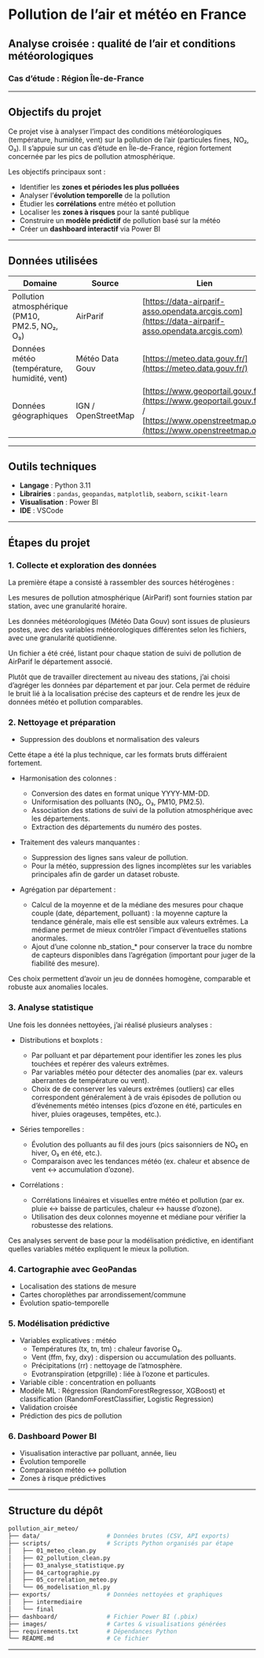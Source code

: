 # Pollution de l’air et météo en France

## Analyse croisée : qualité de l’air et conditions météorologiques

### Cas d’étude : Région Île-de-France

---

## Objectifs du projet

Ce projet vise à analyser l’impact des conditions météorologiques (température, humidité, vent) sur la pollution de l’air (particules fines, NO₂, O₃).
Il s’appuie sur un cas d’étude en Île-de-France, région fortement concernée par les pics de pollution atmosphérique.

Les objectifs principaux sont :

* Identifier les **zones et périodes les plus polluées**
* Analyser l’**évolution temporelle** de la pollution
* Étudier les **corrélations** entre météo et pollution
* Localiser les **zones à risques** pour la santé publique
* Construire un **modèle prédictif** de pollution basé sur la météo
* Créer un **dashboard interactif** via Power BI

---

## Données utilisées

| Domaine                                     | Source                            | Lien                                                                                                                              |
| ------------------------------------------- | --------------------------------- | --------------------------------------------------------------------------------------------------------------------------------- |
| Pollution atmosphérique (PM10, PM2.5, NO₂, O₃)     | AirParif                          |[https://data-airparif-asso.opendata.arcgis.com](https://data-airparif-asso.opendata.arcgis.com) |
| Données météo (température, humidité, vent) | Météo Data Gouv                   | [https://meteo.data.gouv.fr/](https://meteo.data.gouv.fr/)                                                                  |
| Données géographiques                       | IGN / OpenStreetMap               | [https://www.geoportail.gouv.fr](https://www.geoportail.gouv.fr) / [https://www.openstreetmap.org](https://www.openstreetmap.org) |

---

## Outils techniques

* **Langage** : Python 3.11
* **Librairies** : `pandas`, `geopandas`, `matplotlib`, `seaborn`, `scikit-learn`
* **Visualisation** : Power BI
* **IDE** : VSCode

---

## Étapes du projet

### 1. **Collecte et exploration des données**

La première étape a consisté à rassembler des sources hétérogènes : <br>

Les mesures de pollution atmosphérique (AirParif) sont fournies station par station, avec une granularité horaire. <br>

Les données météorologiques (Météo Data Gouv) sont issues de plusieurs postes, avec des variables météorologiques différentes selon les fichiers, avec une granularité quotidienne. <br>

Un fichier a été créé, listant pour chaque station de suivi de pollution de AirParif le département associé. <br>

Plutôt que de travailler directement au niveau des stations, j’ai choisi d’agréger les données par département et par jour. Cela permet de réduire le bruit lié à la localisation précise des capteurs et de rendre les jeux de données météo et pollution comparables. <br>

### 2. **Nettoyage et préparation**


   * Suppression des doublons et normalisation des valeurs


Cette étape a été la plus technique, car les formats bruts différaient fortement.

- Harmonisation des colonnes :
   * Conversion des dates en format unique YYYY-MM-DD.
   * Uniformisation des polluants (NO₂, O₃, PM10, PM2.5).
   * Association des stations de suivi de la pollution atmosphérique avec les départements.
   * Extraction des départements du numéro des postes.

- Traitement des valeurs manquantes :
   * Suppression des lignes sans valeur de pollution.
   * Pour la météo, suppression des lignes incomplètes sur les variables principales afin de garder un dataset robuste.

- Agrégation par département :
   * Calcul de la moyenne et de la médiane des mesures pour chaque couple (date, département, polluant) : la moyenne capture la tendance générale, mais elle est sensible aux valeurs extrêmes. La médiane permet de mieux contrôler l’impact d’éventuelles stations anormales.
   * Ajout d’une colonne nb_station_* pour conserver la trace du nombre de capteurs disponibles dans l’agrégation (important pour juger de la fiabilité des mesure).

Ces choix permettent d’avoir un jeu de données homogène, comparable et robuste aux anomalies locales.

### 3. **Analyse statistique**

Une fois les données nettoyées, j’ai réalisé plusieurs analyses :

- Distributions et boxplots :
   * Par polluant et par département pour identifier les zones les plus touchées et repérer des valeurs extrêmes.
   * Par variables météo pour détecter des anomalies (par ex. valeurs aberrantes de température ou vent).
   * Choix de de conserver les valeurs extrêmes (outliers) car elles correspondent généralement à de vrais épisodes de pollution ou d’événements météo intenses (pics d’ozone en été, particules en hiver, pluies orageuses, tempêtes, etc.).

- Séries temporelles :
   * Évolution des polluants au fil des jours (pics saisonniers de NO₂ en hiver, O₃ en été, etc.).
   * Comparaison avec les tendances météo (ex. chaleur et absence de vent ↔ accumulation d’ozone).

- Corrélations :
   * Corrélations linéaires et visuelles entre météo et pollution (par ex. pluie ↔ baisse de particules, chaleur ↔ hausse d’ozone).
   * Utilisation des deux colonnes moyenne et médiane pour vérifier la robustesse des relations. <br>

Ces analyses servent de base pour la modélisation prédictive, en identifiant quelles variables météo expliquent le mieux la pollution.

### 4. **Cartographie avec GeoPandas**

   * Localisation des stations de mesure
   * Cartes choroplèthes par arrondissement/commune
   * Évolution spatio-temporelle

### 5. **Modélisation prédictive**

   * Variables explicatives : météo
        - Températures (tx, tn, tm) : chaleur favorise O₃.
        - Vent (ffm, fxy, dxy) : dispersion ou accumulation des polluants.
        - Précipitations (rr) : nettoyage de l’atmosphère.
        - Evotranspiration (etpgrille) : liée à l’ozone et particules.
   * Variable cible : concentration en polluants
   * Modèle ML : Régression (RandomForestRegressor, XGBoost) et classification (RandomForestClassifier, Logistic Regression)
   * Validation croisée
   * Prédiction des pics de pollution

### 6. **Dashboard Power BI**

   * Visualisation interactive par polluant, année, lieu
   * Évolution temporelle
   * Comparaison météo ↔ pollution
   * Zones à risque prédictives

---

## Structure du dépôt

```bash
pollution_air_meteo/
├── data/                   # Données brutes (CSV, API exports)
├── scripts/                # Scripts Python organisés par étape
│   ├── 01_meteo_clean.py
│   ├── 02_pollution_clean.py
│   ├── 03_analyse_statistique.py
│   ├── 04_cartographie.py
│   ├── 05_correlation_meteo.py
│   └── 06_modelisation_ml.py
├── exports/                # Données nettoyées et graphiques
│   ├── intermediaire
│   └── final
├── dashboard/              # Fichier Power BI (.pbix)
├── images/                 # Cartes & visualisations générées
├── requirements.txt        # Dépendances Python
└── README.md               # Ce fichier
```

---
